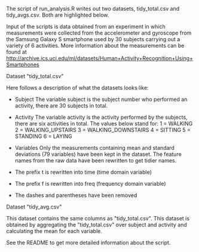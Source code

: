 The script of run_analysis.R writes out two datasets, tidy_total.csv and tidy_avgs.csv. Both are highlighted below.

Input of the scripts is data obtained from an experiment in which measurements were collected from the accelerometer and gyroscope from the Samsung Galaxy S smartphone used by 30 subjects carrying out a variety of 6 activities. More information about the measurements can be found at http://archive.ics.uci.edu/ml/datasets/Human+Activity+Recognition+Using+Smartphones 

Dataset "tidy_total.csv"

Here follows a description of what the datasets looks like:

- Subject
The variable subject is the subject number who performed an activity, there are 30 subjects in total.
	
- Activity
The variable activity is the activity performed by the subjects, there are six activities in total. The values below stand for:
1 = WALKING
2 = WALKING_UPSTAIRS
3 = WALKING_DOWNSTAIRS
4 = SITTING
5 = STANDING
6 = LAYING

- Variables
Only the measurements containing mean and standard deviations (79 variables) have been kept in the dataset. The feature names from the raw data have been rewritten to get tidier names.
- The prefix t is rewritten into time (time domain variable)
- The prefix f is rewritten into freq (frequency domain variable)
- The dashes and parentheses have been removed

Dataset "tidy_avg.csv"

This dataset contains the same columns as "tidy_total.csv". This dataset is obtained by aggregating the "tidy_total.csv" over subject and activity and calculating the mean for each variable.

See the README to get more detailed information about the script.
